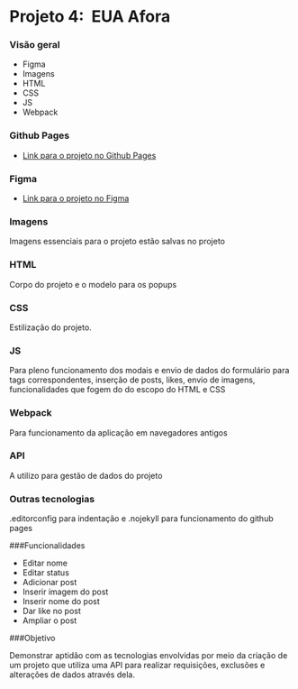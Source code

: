 # Projeto 4:  EUA Afora

### Visão geral

* Figma
* Imagens
* HTML
* CSS
* JS
* Webpack

### Github Pages

* [Link para o projeto no Github Pages](https://izaqueisrael.github.io/web_project_4_ptbr/)

### Figma

* [Link para o projeto no Figma](https://www.figma.com/file/XfB6BSINvliub43JgKza1e/WEB.-Sprint-4.-Around-The-U.S.-desktop-%2B-mobile-pt)

### Imagens

Imagens essenciais para o projeto estão salvas no projeto

### HTML

Corpo do projeto e o modelo para os popups

### CSS

Estilização do projeto.

### JS

Para pleno funcionamento dos modais e envio de dados do formulário para tags correspondentes, inserção de posts, likes, envio de imagens, funcionalidades que fogem do do escopo do HTML e CSS

### Webpack

Para funcionamento da aplicação em navegadores antigos

### API

A utilizo para gestão de dados do projeto

### Outras tecnologias

.editorconfig para indentação e .nojekyll para funcionamento do github pages

###Funcionalidades

* Editar nome 
* Editar status
* Adicionar post
* Inserir imagem do post
* Inserir nome do post
* Dar like no post
* Ampliar o post

###Objetivo

Demonstrar aptidão com as tecnologias envolvidas por meio da criação de um projeto que utiliza uma API para realizar requisições, exclusões e alterações de dados através dela.


